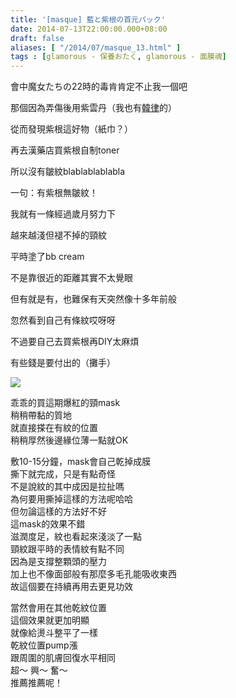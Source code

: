 ```yaml
---
title: '[masque] 藍と紫根の首元パック'
date: 2014-07-13T22:00:00.000+08:00
draft: false
aliases: [ "/2014/07/masque_13.html" ]
tags : [glamorous - 保養おたく, glamorous - 面膜魂]
---
```


會中魔女たちの22時的毒肯肯定不止我一個吧  

那個因為弄傷後用紫雲丹（我也有[韓律](http://www.hidie.net/2014/07/blog-post_12.html)的）

從而發現紫根這好物（紙巾？）

再去漢藥店買紫根自制toner

所以沒有皺紋blablablablabla

一句：有紫根無皺紋！

我就有一條經過歲月努力下

越來越淺但褪不掉的頸紋

平時塗了bb cream

不是靠很近的距離其實不太覺眼

但有就是有，也難保有天突然像十多年前般

忽然看到自己有條紋哎呀呀

不過要自己去買紫根再DIY太麻煩

有些錢是要付出的（攤手）

[![](https://3.bp.blogspot.com/-VtYeEynPups/XEM7fpdvGoI/AAAAAAAAF7w/Tuyk_ADVt4kP9fAnUiNRzuNmt0ohfFgWwCLcBGAs/s640/14585444485_651fb4c084_z.jpg)](https://3.bp.blogspot.com/-VtYeEynPups/XEM7fpdvGoI/AAAAAAAAF7w/Tuyk_ADVt4kP9fAnUiNRzuNmt0ohfFgWwCLcBGAs/s1600/14585444485_651fb4c084_z.jpg)

乖乖的買這期爆紅的頸mask  
稍稍帶黏的質地  
就直接搽在有紋的位置  
稍稍厚然後邊緣位薄一點就OK  
  
敷10-15分鐘，mask會自己乾掉成膜  
撕下就完成，只是有點奇怪  
不是說紋的其中成因是拉扯嗎  
為何要用撕掉這樣的方法呢哈哈  
但勿論這樣的方法好不好  
這mask的效果不錯  
滋潤度足，紋也看起來淺淡了一點  
頸紋跟平時的表情紋有點不同  
因為是支撐整顆頭的壓力  
加上也不像面部般有那麼多毛孔能吸收東西  
故這個要在持續再用去更見功效  
  
當然會用在其他乾紋位置  
這個效果就更加明顯  
就像給燙斗整平了一樣  
乾紋位置pump漲  
跟周圍的肌膚回復水平相同  
超～ 興～ 奮～  
推薦推薦呢！